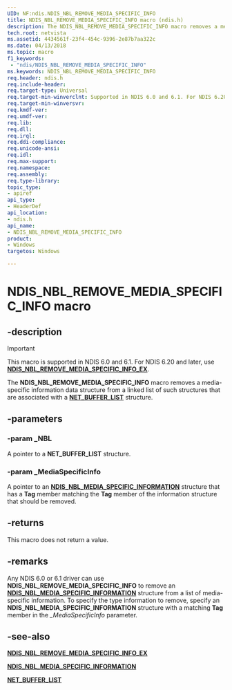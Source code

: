 ```yaml
---
UID: NF:ndis.NDIS_NBL_REMOVE_MEDIA_SPECIFIC_INFO
title: NDIS_NBL_REMOVE_MEDIA_SPECIFIC_INFO macro (ndis.h)
description: The NDIS_NBL_REMOVE_MEDIA_SPECIFIC_INFO macro removes a media-specific information data structure from a linked list of such structures that are associated with a NET_BUFFER_LIST structure.
tech.root: netvista
ms.assetid: 4434561f-23f4-454c-9396-2e87b7aa322c
ms.date: 04/13/2018
ms.topic: macro
f1_keywords:
 - "ndis/NDIS_NBL_REMOVE_MEDIA_SPECIFIC_INFO"
ms.keywords: NDIS_NBL_REMOVE_MEDIA_SPECIFIC_INFO
req.header: ndis.h
req.include-header:
req.target-type: Universal
req.target-min-winverclnt: Supported in NDIS 6.0 and 6.1. For NDIS 6.20 and later, use NDIS_NBL_REMOVE_MEDIA_SPECIFIC_INFO_EX.
req.target-min-winversvr:
req.kmdf-ver:
req.umdf-ver:
req.lib:
req.dll:
req.irql: 
req.ddi-compliance:
req.unicode-ansi:
req.idl:
req.max-support:
req.namespace:
req.assembly:
req.type-library: 
topic_type: 
- apiref
api_type: 
- HeaderDef
api_location: 
- ndis.h
api_name: 
- NDIS_NBL_REMOVE_MEDIA_SPECIFIC_INFO
product:
- Windows
targetos: Windows

---
```


# NDIS_NBL_REMOVE_MEDIA_SPECIFIC_INFO macro


## -description

> [!IMPORTANT]
> This macro is supported in NDIS 6.0 and 6.1. For NDIS 6.20 and later, use [**NDIS_NBL_REMOVE_MEDIA_SPECIFIC_INFO_EX**](nf-ndis-ndis_nbl_remove_media_specific_info_ex.md).

The **NDIS_NBL_REMOVE_MEDIA_SPECIFIC_INFO** macro removes a media-specific information data structure from a linked list of such structures that are associated with a [**NET_BUFFER_LIST**](ns-ndis-_net_buffer_list.md) structure.

## -parameters

### -param _NBL

A pointer to a **NET_BUFFER_LIST** structure.

### -param _MediaSpecificInfo

A pointer to an [**NDIS_NBL_MEDIA_SPECIFIC_INFORMATION**](ns-ndis-_ndis_nbl_media_media_specific_information.md) structure that has a **Tag** member matching the **Tag** member of the information structure that should be removed.

## -returns

This macro does not return a value.

## -remarks

Any NDIS 6.0 or 6.1 driver can use **NDIS_NBL_REMOVE_MEDIA_SPECIFIC_INFO** to remove an [**NDIS_NBL_MEDIA_SPECIFIC_INFORMATION**](ns-ndis-_ndis_nbl_media_media_specific_information.md) structure from a list of media-specific information. To specify the type information to remove, specify an **NDIS_NBL_MEDIA_SPECIFIC_INFORMATION** structure with a matching **Tag** member in the *\_MediaSpecificInfo* parameter.

## -see-also

[**NDIS_NBL_REMOVE_MEDIA_SPECIFIC_INFO_EX**](nf-ndis-ndis_nbl_get_media_specific_info_ex.md)

[**NDIS_NBL_MEDIA_SPECIFIC_INFORMATION**](ns-ndis-_ndis_nbl_media_media_specific_information.md)

[**NET_BUFFER_LIST**](ns-ndis-_net_buffer_list.md)
